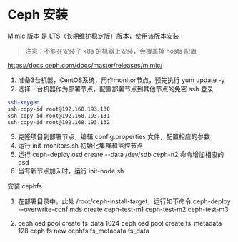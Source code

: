 # Ceph 安装

Mimic 版本 是 LTS（长期维护稳定版）版本，使用该版本安装

> 注意：不能在安装了 k8s 的机器上安装，会覆盖掉 hosts 配置

https://docs.ceph.com/docs/master/releases/mimic/

1. 准备3台机器，CentOS系统，用作monitor节点，预先执行 yum update -y
2. 选择一台机器作为部署节点，配置部署节点到其他节点的免密 ssh 登录
```bash
ssh-keygen
ssh-copy-id root@192.168.193.130
ssh-copy-id root@192.168.193.131
ssh-copy-id root@192.168.193.132
```
3. 克隆项目到部署节点，编辑 config.properties 文件，配置相应的参数
4. 运行 init-monitors.sh 初始化集群和监控节点
5. 运行 ceph-deploy osd create --data /dev/sdb ceph-n2 命令增加相应的osd
6. 当有新节点加入时，运行 init-node.sh



安装 cephfs
1. 在部署目录中，此处 /root/ceph-install-target，运行如下命令
ceph-deploy --overwrite-conf mds create ceph-test-m1 ceph-test-m2 ceph-test-m3

2. ceph osd pool create fs_data 1024
   ceph osd pool create fs_metadata 128
   ceph fs new cephfs fs_metadata fs_data